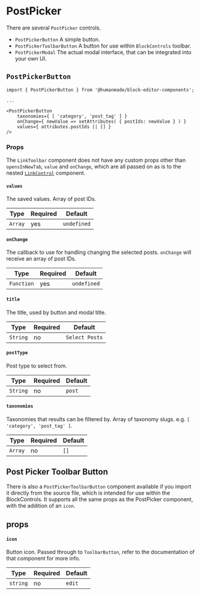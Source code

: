 # PostPicker

There are several `PostPicker` controls.

* `PostPickerButton` A simple button.
* `PostPickerToolbarButton` A button for use within `BlockControls` toolbar.
* `PostPickerModal` The actual modal interface, that can be integrated into your own UI.

## `PostPickerButton`

```
import { PostPickerButton } from '@humanmade/block-editor-components';

...

<PostPickerButton
	taxonomies={ [ 'category', 'post_tag' ] }
	onChange={ newValue => setAttributes( { postIds: newValue } ) }
	values={ attributes.postIds || [] }
/>
```

### Props

The `LinkToolbar` component does not have any custom props other than `opensInNewTab`, `value` and `onChange`, which are all passed on as is to the nested [`LinkControl`](https://github.com/WordPress/gutenberg/blob/trunk/packages/block-editor/src/components/link-control/index.js) component.

#### `values`

The saved values. Array of post IDs.

| Type                                 | Required                             | Default                              |
|--------------------------------------|--------------------------------------|--------------------------------------|
| `Array`                              | yes                                  | `undefined`                          |


#### `onChange`

The callback to use for handling changing the selected posts. `onChange` will receive an array of post IDs.

| Type                                 | Required                             | Default                              |
|--------------------------------------|--------------------------------------|--------------------------------------|
| `Function`                           | yes                                  | `undefined`                          |

#### `title`

The title, used by button and modal title.

| Type                                 | Required                             | Default                              |
|--------------------------------------|--------------------------------------|--------------------------------------|
| `String`                             | no                                   | `Select Posts`

#### `postType`

Post type to select from.

| Type                                 | Required                             | Default                              |
|--------------------------------------|--------------------------------------|--------------------------------------|
| `String`                             | no                                   | `post`

#### `taxonomies`

Taxonomies that results can be filtered by. Array of taxonomy slugs. e.g. `[ 'category', 'post_tag' ]`.

| Type                                 | Required                             | Default                              |
|--------------------------------------|--------------------------------------|--------------------------------------|
| `Array`                              | no                                   | `[]`


## Post Picker Toolbar Button

There is also a `PostPickerToolbarButton` component available if you import it directly from the source file, which is intended for use within the BlockControls. It supports all the same props as the PostPicker component, with the addition of an `icon`.

## props

#### `icon`

Button icon. Passed through to `ToolbarButton`, refer to the documentation of that component for more info.

| Type                                 | Required                             | Default                              |
|--------------------------------------|--------------------------------------|--------------------------------------|
| `string`                              | no                                   | `edit`

